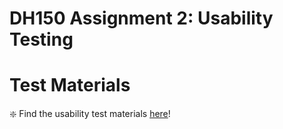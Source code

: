 # DH150 Assignment 2: Usability Testing
# Test Materials
:sparkle: Find the usability test materials [here](https://forms.gle/k9XgnefrKoiYHJW97)!
